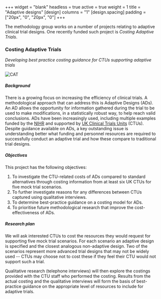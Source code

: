+++
widget = "blank" 
headless = true
active = true
weight = 1
title = "Adaptive designs"
[design]
  columns = "1"
[design.spacing]
  padding = ["20px", "0", "20px", "0"]
+++

The methodology group works on a number of projects relating to adaptive clinical trial designs.
One recently funded such project is *Costing Adaptive Trials*.

### Costing Adaptive Trials

*Developing best practice costing guidance for CTUs supporting adaptive trials*

![CAT](/img/costing_adaptive_trials.png)

##### Background

There is a growing focus on increasing the efficiency of clinical trials.
A methodological approach that can address this is Adaptive Designs (ADs).
An AD allows the opportunity for information gathered during the trial to be used to make modifications, in a statistically robust way, to help reach valid conclusions.
ADs have been increasingly used, including multiple examples funded by the [NIHR](https://www.nihr.ac.uk/) and supported by [UK Clinical Trials Units](https://www.ukcrc-ctu.org.uk/) (CTUs).
Despite guidance available on ADs, a key outstanding issue is understanding better what funding and personnel resources are required to successfully conduct an adaptive trial and how these compare to traditional trial designs.

##### Objectives

This project has the following objectives:

1. To investigate the CTU-related costs of ADs compared to standard alternatives through costing information from at least six UK CTUs for five mock trial scenarios.
2. To further investigate reasons for any differences between CTUs captured using qualitative interviews.
3. To determine best-practice guidance on a costing model for ADs.
4. To prioritise future methodological research that improve the cost-effectiveness of ADs.

##### Research plan

We will ask interested CTUs to cost the resources they would request for supporting five mock trial scenarios.
For each scenario an adaptive design is specified and the closest analogous non-adaptive design.
Two of the scenarios represent more advanced trial designs that may not be widely used -- CTUs may choose not to cost these if they feel their CTU would not support such a trial. 

Qualitative research (telephone interviews) will then explore the costings provided with the CTU staff who performed the costing.
Results from the actual costing and the qualitative interviews will form the basis of best-practice guidance on the appropriate level of resources to include for adaptive trials.
